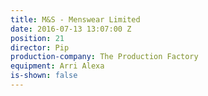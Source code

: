 ```yaml
---
title: M&S - Menswear Limited
date: 2016-07-13 13:07:00 Z
position: 21
director: Pip
production-company: The Production Factory
equipment: Arri Alexa
is-shown: false
---
```


